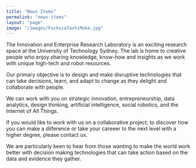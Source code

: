 ```yaml
---
title: "News Items"
permalink: "news-items"
layout: "page"
image: "/images/FuchsiaTashiMoke.jpg"
---
```

The Innovation and Enterprise Research Laboratory is an exciting research space at the University of Technology Sydney. The lab is home to creative people who enjoy sharing knowledge, know-how and insights as we work with unique high-tech and robot resources.

Our primary objective is to design and make disruptive technologies that can take decisions, learn, and adapt to change as they delight and collaborate with people.

We can work with you on strategic innovation, entrepreneurship, data analytics, design thinking, artificial intelligence, social robotics, and the Internet of All Things.

If you would like to work with us on a collaborative project; to discover how you can make a diiference or take your careeer to the next level with a higher degree, please contact us.

We are particularly keen to hear from those wanting to make the world work better with decision making technologies that can take action based on the data and evidence they gather.

